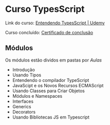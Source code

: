 
<h1>Curso TypesScript</h1>
<p>Link do curso: <a href="https://www.udemy.com/course/typescript-pt/" target="_blank">Entendendo TypesScript | Udemy</a></p>

<p>Curso concluído: <a href="https://udemy-certificate.s3.amazonaws.com/image/UC-fa8067c1-1f3d-461b-a1d4-df3eead0a991.jpg" target="_blank">Certificado de conclusão</a><p>
<h2>Módulos</h2>
<p>Os módulos estão dividos em pastas por <i>Aulas</i></p>

<ul>
  <li>Introdução</li>
  <li>Usando Tipos</li>
  <li>Entendendo o compilador TypeScript</li>
  <li>JavaScipt e os Novos Recursos ECMAScript</li>
  <li>Usando Classes para Criar Objetos</li>
  <li>Módulos e Namespaces</li>
  <li>Interfaces</li>
  <li>Generics</li>
  <li>Decorators</li>
  <li>Usando Bibliotecas JS em Typescript</li>
</ul>
